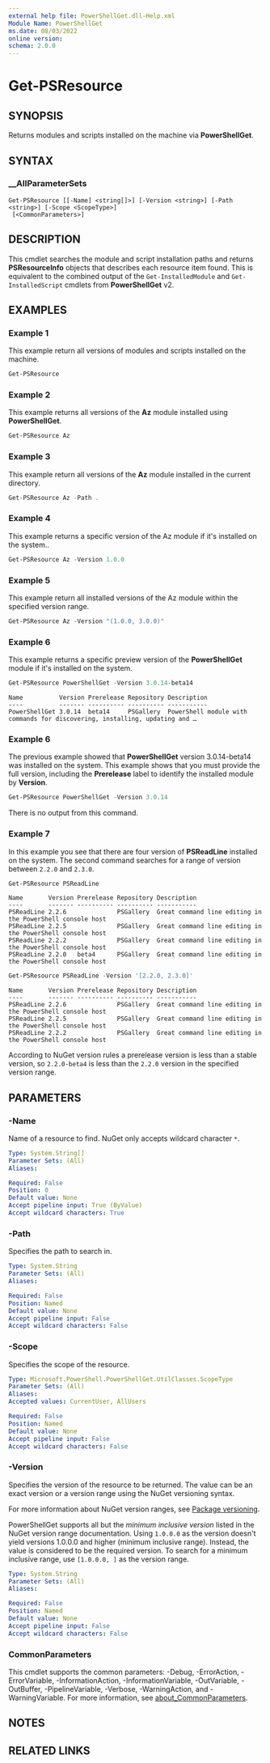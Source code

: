 ```yaml
---
external help file: PowerShellGet.dll-Help.xml
Module Name: PowerShellGet
ms.date: 08/03/2022
online version:  
schema: 2.0.0
---
```


# Get-PSResource

## SYNOPSIS
Returns modules and scripts installed on the machine via **PowerShellGet**.

## SYNTAX

### __AllParameterSets

```
Get-PSResource [[-Name] <string[]>] [-Version <string>] [-Path <string>] [-Scope <ScopeType>]
 [<CommonParameters>]
```

## DESCRIPTION

This cmdlet searches the module and script installation paths and returns **PSResourceInfo** objects
that describes each resource item found. This is equivalent to the combined output of the
`Get-InstalledModule` and `Get-InstalledScript` cmdlets from **PowerShellGet** v2.

## EXAMPLES

### Example 1

This example return all versions of modules and scripts installed on the machine.

```powershell
Get-PSResource
```

### Example 2

This example returns all versions of the **Az** module installed using **PowerShellGet**.

```powershell
Get-PSResource Az
```

### Example 3

This example return all versions of the **Az** module installed in the current directory.

```powershell
Get-PSResource Az -Path .
```

### Example 4

This example returns a specific version of the Az module if it's installed on the system..

```powershell
Get-PSResource Az -Version 1.0.0
```

### Example 5

This example return all installed versions of the Az module within the specified version range.

```powershell
Get-PSResource Az -Version "(1.0.0, 3.0.0)"
```

### Example 6

This example returns a specific preview version of the **PowerShellGet** module if it's installed
on the system.

```powershell
Get-PSResource PowerShellGet -Version 3.0.14-beta14
```

```Output
Name          Version Prerelease Repository Description
----          ------- ---------- ---------- -----------
PowerShellGet 3.0.14  beta14     PSGallery  PowerShell module with commands for discovering, installing, updating and …
```

### Example 6

The previous example showed that **PowerShellGet** version 3.0.14-beta14 was installed on the
system. This example shows that you must provide the full version, including the **Prerelease**
label to identify the installed module by **Version**.

```powershell
Get-PSResource PowerShellGet -Version 3.0.14
```

There is no output from this command.

### Example 7

In this example you see that there are four version of **PSReadLine** installed on the system. The
second command searches for a range of version between `2.2.0` and `2.3.0`.

```powershell
Get-PSResource PSReadLine
```

```Output
Name       Version Prerelease Repository Description
----       ------- ---------- ---------- -----------
PSReadLine 2.2.6              PSGallery  Great command line editing in the PowerShell console host
PSReadLine 2.2.5              PSGallery  Great command line editing in the PowerShell console host
PSReadLine 2.2.2              PSGallery  Great command line editing in the PowerShell console host
PSReadLine 2.2.0   beta4      PSGallery  Great command line editing in the PowerShell console host
```

```powershell
Get-PSResource PSReadLine -Version '[2.2.0, 2.3.0]'
```

```Output
Name       Version Prerelease Repository Description
----       ------- ---------- ---------- -----------
PSReadLine 2.2.6              PSGallery  Great command line editing in the PowerShell console host
PSReadLine 2.2.5              PSGallery  Great command line editing in the PowerShell console host
PSReadLine 2.2.2              PSGallery  Great command line editing in the PowerShell console host
```

According to NuGet version rules a prerelease version is less than a stable version, so
`2.2.0-beta4` is less than the `2.2.0` version in the specified version range.

## PARAMETERS

### -Name

Name of a resource to find. NuGet only accepts wildcard character `*`.

```yaml
Type: System.String[]
Parameter Sets: (All)
Aliases:

Required: False
Position: 0
Default value: None
Accept pipeline input: True (ByValue)
Accept wildcard characters: True
```

### -Path

Specifies the path to search in.

```yaml
Type: System.String
Parameter Sets: (All)
Aliases:

Required: False
Position: Named
Default value: None
Accept pipeline input: False
Accept wildcard characters: False
```

### -Scope

Specifies the scope of the resource.

```yaml
Type: Microsoft.PowerShell.PowerShellGet.UtilClasses.ScopeType
Parameter Sets: (All)
Aliases:
Accepted values: CurrentUser, AllUsers

Required: False
Position: Named
Default value: None
Accept pipeline input: False
Accept wildcard characters: False
```

### -Version

Specifies the version of the resource to be returned. The value can be an exact version or a version
range using the NuGet versioning syntax.

For more information about NuGet version ranges, see
[Package versioning](/nuget/concepts/package-versioning#version-ranges).

PowerShellGet supports all but the _minimum inclusive version_ listed in the NuGet version range
documentation. Using `1.0.0.0` as the version doesn't yield versions 1.0.0.0 and higher (minimum
inclusive range). Instead, the value is considered to be the required version. To search for a
minimum inclusive range, use `[1.0.0.0, ]` as the version range.

```yaml
Type: System.String
Parameter Sets: (All)
Aliases:

Required: False
Position: Named
Default value: None
Accept pipeline input: False
Accept wildcard characters: False
```

### CommonParameters

This cmdlet supports the common parameters: -Debug, -ErrorAction, -ErrorVariable,
-InformationAction, -InformationVariable, -OutVariable, -OutBuffer, -PipelineVariable, -Verbose,
-WarningAction, and -WarningVariable. For more information, see
[about_CommonParameters](https://go.microsoft.com/fwlink/?LinkID=113216).

## NOTES

## RELATED LINKS
